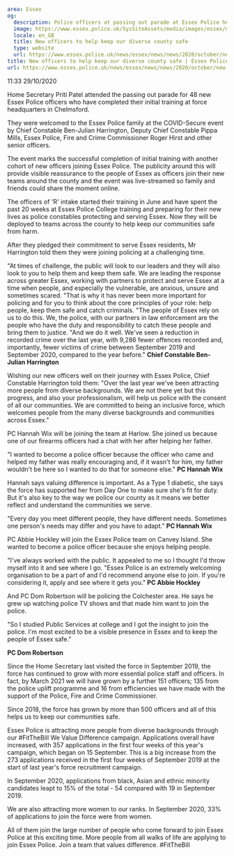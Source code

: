```yaml
area: Essex
og:
  description: Police officers at passing out parade at Essex Police headquarters in Chelmsford
  image: https://www.essex.police.uk/SysSiteAssets/media/images/essex/news/news/2020/10-october/pop-flag-291020-600x300.jpg?crop=(15,0,585,300)&amp;w=600&amp;h=300&amp;scale=both
  locale: en_GB
  title: New officers to help keep our diverse county safe
  type: website
  url: https://www.essex.police.uk/news/essex/news/news/2020/october/new-officers-to-help-keep-our-diverse-county-safe/
title: New officers to help keep our diverse county safe | Essex Police
url: https://www.essex.police.uk/news/essex/news/news/2020/october/new-officers-to-help-keep-our-diverse-county-safe/
```

11:33 29/10/2020

Home Secretary Priti Patel attended the passing out parade for 48 new Essex Police officers who have completed their initial training at force headquarters in Chelmsford.

They were welcomed to the Essex Police family at the COVID-Secure event by Chief Constable Ben-Julian Harrington, Deputy Chief Constable Pippa Mills, Essex Police, Fire and Crime Commissioner Roger Hirst and other senior officers.

The event marks the successful completion of initial training with another cohort of new officers joining Essex Police. The publicity around this will provide visible reassurance to the people of Essex as officers join their new teams around the county and the event was live-streamed so family and friends could share the moment online.

The officers of 'R' intake started their training in June and have spent the past 20 weeks at Essex Police College training and preparing for their new lives as police constables protecting and serving Essex. Now they will be deployed to teams across the county to help keep our communities safe from harm.

After they pledged their commitment to serve Essex residents, Mr Harrington told them they were joining policing at a challenging time.

"At times of challenge, the public will look to our leaders and they will also look to you to help them and keep them safe. We are leading the response across greater Essex, working with partners to protect and serve Essex at a time when people, and especially the vulnerable, are anxious, unsure and sometimes scared.
"That is why it has never been more important for policing and for you to think about the core principles of your role: help people, keep them safe and catch criminals.
"The people of Essex rely on us to do this. We, the police, with our partners in law enforcement are the people who have the duty and responsibility to catch these people and bring them to justice.
"And we do it well. We've seen a reduction in recorded crime over the last year, with 9,286 fewer offences recorded and, importantly, fewer victims of crime between September 2019 and September 2020, compared to the year before."
 **Chief Constable Ben-Julian Harrington**

Wishing our new officers well on their journey with Essex Police, Chief Constable Harrington told them:
"Over the last year we've been attracting more people from diverse backgrounds. We are not there yet but this progress, and also your professionalism, will help us police with the consent of all our communities. We are committed to being an inclusive force, which welcomes people from the many diverse backgrounds and communities across Essex."

PC Hannah Wix will be joining the team at Harlow. She joined us because one of our firearms officers had a chat with her after helping her father.

"I wanted to become a police officer because the officer who came and helped my father was really encouraging and, if it wasn't for him, my father wouldn't be here so I wanted to do that for someone else."
 **PC Hannah Wix**

Hannah says valuing difference is important. As a Type 1 diabetic, she says the force has supported her from Day One to make sure she's fit for duty. But it's also key to the way we police our county as it means we better reflect and understand the communities we serve.

"Every day you meet different people, they have different needs. Sometimes one person's needs may differ and you have to adapt."
 **PC Hannah Wix**

PC Abbie Hockley will join the Essex Police team on Canvey Island. She wanted to become a police officer because she enjoys helping people.

"I've always worked with the public. It appealed to me so I thought I'd throw myself into it and see where I go.
"Essex Police is an extremely welcoming organisation to be a part of and I'd recommend anyone else to join. If you're considering it, apply and see where it gets you."
 **PC Abbie Hockley**

And PC Dom Robertson will be policing the Colchester area. He says he grew up watching police TV shows and that made him want to join the police.

"So I studied Public Services at college and I got the insight to join the police. I'm most excited to be a visible presence in Essex and to keep the people of Essex safe."

**PC Dom Robertson**

Since the Home Secretary last visited the force in September 2019, the force has continued to grow with more essential police staff and officers. In fact, by March 2021 we will have grown by a further 151 officers; 135 from the police uplift programme and 16 from efficiencies we have made with the support of the Police, Fire and Crime Commissioner.

Since 2018, the force has grown by more than 500 officers and all of this helps us to keep our communities safe.

Essex Police is attracting more people from diverse backgrounds through our #FitTheBill We Value Difference campaign. Applications overall have increased, with 357 applications in the first four weeks of this year's campaign, which began on 15 September. This is a big increase from the 273 applications received in the first four weeks of September 2019 at the start of last year's force recruitment campaign.

In September 2020, applications from black, Asian and ethnic minority candidates leapt to 15% of the total - 54 compared with 19 in September 2019.

We are also attracting more women to our ranks. In September 2020, 33% of applications to join the force were from women.

All of them join the large number of people who come forward to join Essex Police at this exciting time. More people from all walks of life are applying to join Essex Police. Join a team that values difference. #FitTheBill
